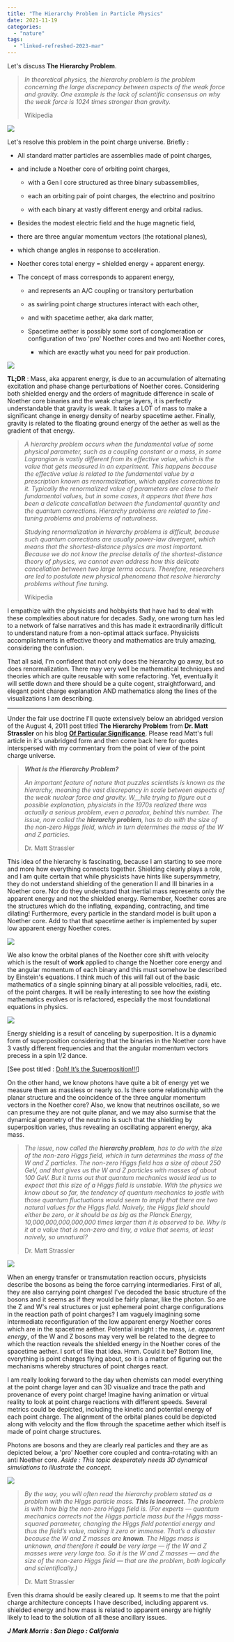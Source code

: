 ```yaml
---
title: "The Hierarchy Problem in Particle Physics"
date: 2021-11-19
categories: 
  - "nature"
tags: 
  - "linked-refreshed-2023-mar"
---
```


Let's discuss **The Hierarchy Problem**.

> _In theoretical physics, the hierarchy problem is the problem concerning the large discrepancy between aspects of the weak force and gravity. One example is the lack of scientific consensus on why the weak force is 1024 times stronger than gravity._
> 
> Wikipedia

![](images/standard-model-update-1.png)

Let's resolve this problem in the point charge universe. Briefly :

- All standard matter particles are assemblies made of point charges,

- and include a Noether core of orbiting point charges,
    - with a Gen I core structured as three binary subassemblies,
    
    - each an orbiting pair of point charges, the electrino and positrino
    
    - with each binary at vastly different energy and orbital radius.

- Besides the modest electric field and the huge magnetic field,

- there are three angular momentum vectors (the rotational planes),

- which change angles in response to acceleration.

- Noether cores total energy = shielded energy + apparent energy.

- The concept of mass corresponds to apparent energy,
    - and represents an A/C coupling or transitory perturbation
    
    - as swirling point charge structures interact with each other,
    
    - and with spacetime aether, aka dark matter,
    
    - Spacetime aether is possibly some sort of conglomeration or configuration of two 'pro' Noether cores and two anti Noether cores,
        - which are exactly what you need for pair production.

![](images/aether.png)

**TL;DR** : Mass, aka apparent energy, is due to an accumulation of alternating excitation and phase change perturbations of Noether cores. Considering both shielded energy and the orders of magnitude difference in scale of Noether core binaries and the weak charge layers, it is perfectly understandable that gravity is weak. It takes a LOT of mass to make a significant change in energy density of nearby spacetime aether. Finally, gravity is related to the floating ground energy of the aether as well as the gradient of that energy.

> _A hierarchy problem occurs when the fundamental value of some physical parameter, such as a coupling constant or a mass, in some Lagrangian is vastly different from its effective value, which is the value that gets measured in an experiment. This happens because the effective value is related to the fundamental value by a prescription known as renormalization, which applies corrections to it. Typically the renormalized value of parameters are close to their fundamental values, but in some cases, it appears that there has been a delicate cancellation between the fundamental quantity and the quantum corrections. Hierarchy problems are related to fine-tuning problems and problems of naturalness._
> 
> _Studying renormalization in hierarchy problems is difficult, because such quantum corrections are usually power-law divergent, which means that the shortest-distance physics are most important. Because we do not know the precise details of the shortest-distance theory of physics, we cannot even address how this delicate cancellation between two large terms occurs. Therefore, researchers are led to postulate new physical phenomena that resolve hierarchy problems without fine tuning._
> 
> Wikipedia

I empathize with the physicists and hobbyists that have had to deal with these complexities about nature for decades. Sadly, one wrong turn has led to a network of false narratives and this has made it extraordinarily difficult to understand nature from a non-optimal attack surface. Physicists accomplishments in effective theory and mathematics are truly amazing, considering the confusion.

That all said, I'm confident that not only does the hierarchy go away, but so does renormalization. There may very well be mathematical techniques and theories which are quite reusable with some refactoring. Yet, eventually it will settle down and there should be a quite cogent, straightforward, and elegant point charge explanation AND mathematics along the lines of the visualizations I am describing.

* * *

Under the fair use doctrine I'll quote extensively below an abridged version of the August 4, 2011 post titled **The Hierarchy Problem** from **Dr. Matt Strassler** on his blog [**Of Particular Significance**](https://profmattstrassler.com/). Please read Matt's full article in it's unabridged form and then come back here for quotes interspersed with my commentary from the point of view of the point charge universe.

> _**What is the Hierarchy Problem?**_
> 
> _An important feature of nature that puzzles scientists is known as the hierarchy, meaning the vast discrepancy in scale between aspects of the weak nuclear force and gravity. W__hile trying to figure out a possible explanation, physicists in the 1970s realized there was actually a serious problem, even a paradox, behind this number. The issue, now called the **hierarchy problem**, has to do with the size of the non-zero Higgs field, which in turn determines the mass of the W and Z particles._
> 
> Dr. Matt Strassler

This idea of the hierarchy is fascinating, because I am starting to see more and more how everything connects together. Shielding clearly plays a role, and I am quite certain that while physicists have hints like supersymmetry, they do not understand shielding of the generation II and III binaries in a Noether core. Nor do they understand that inertial mass represents only the apparent energy and not the shielded energy. Remember, Noether cores are the structures which do the inflating, expanding, contracting, and time dilating! Furthermore, every particle in the standard model is built upon a Noether core. Add to that that spacetime aether is implemented by super low apparent energy Noether cores.

![](images/noether.png)

We also know the orbital planes of the Noether core shift with velocity which is the result of **work** applied to change the Noether core energy and the angular momentum of each binary and this must somehow be described by Einstein's equations. I think much of this will fall out of the basic mathematics of a single spinning binary at all possible velocities, radii, etc. of the point charges. It will be really interesting to see how the existing mathematics evolves or is refactored, especially the most foundational equations in physics.

![](images/noetherzoom.png)

Energy shielding is a result of canceling by superposition. It is a dynamic form of superposition considering that the binaries in the Noether core have 3 vastly different frequencies and that the angular momentum vectors precess in a spin 1/2 dance.

\[See post titled : [Doh! It’s the Superposition!!!](https://johnmarkmorris.com/2022/01/03/doh-its-the-superposition/)\]

On the other hand, we know photons have quite a bit of energy yet we measure them as massless or nearly so. Is there some relationship with the planar structure and the coincidence of the three angular momentum vectors in the Noether core? Also, we know that neutrinos oscillate, so we can presume they are not quite planar, and we may also surmise that the dynamical geometry of the neutrino is such that the shielding by superposition varies, thus revealing an oscillating apparent energy, aka mass.

> _The issue, now called the **hierarchy problem**, has to do with the size of the non-zero Higgs field, which in turn determines the mass of the W and Z particles._ _The non-zero Higgs field has a size of about 250 GeV, and that gives us the W and Z particles with masses of about 100 GeV. But it turns out that quantum mechanics would lead us to expect that this size of a Higgs field is unstable. With the physics we know about so far, the tendency of quantum mechanics to jostle with those quantum fluctuations would seem to imply that there are two natural values for the Higgs field. Naively, the Higgs field should either be zero, or it should be as big as the Planck Energy, 10,000,000,000,000,000 times larger than it is observed to be. Why is it at a value that is non-zero and tiny, a value that seems, at least naively, so unnatural?_
> 
> Dr. Matt Strassler

![](images/architecture.png)

When an energy transfer or transmutation reaction occurs, physicists describe the bosons as being the force carrying intermediaries. First of all, they are also carrying point charges! I've decoded the basic structure of the bosons and it seems as if they would be fairly planar, like the photon. So are the Z and W's real structures or just ephemeral point charge configurations in the reaction path of point charges? I am vaguely imagining some intermediate reconfiguration of the low apparent energy Noether cores which are in the spacetime aether. Potential insight : the mass, _i.e. apparent energy_, of the W and Z bosons may very well be related to the degree to which the reaction reveals the shielded energy in the Noether cores of the spacetime aether. I sort of like that idea. Hmm. Could it be? Bottom line, everything is point charges flying about, so it is a matter of figuring out the mechanisms whereby structures of point charges react.

I am really looking forward to the day when chemists can model everything at the point charge layer and can 3D visualize and trace the path and provenance of every point charge! Imagine having animation or virtual reality to look at point charge reactions with different speeds. Several metrics could be depicted, including the kinetic and potential energy of each point charge. The alignment of the orbital planes could be depicted along with velocity and the flow through the spacetime aether which itself is made of point charge structures.

Photons are bosons and they are clearly real particles and they are as depicted below, a 'pro' Noether core coupled and contra-rotating with an anti Noether core. _Aside : This topic desperately needs 3D dynamical simulations to illustrate the concept._

![](images/photongeometry-1.png)

> _By the way, you will often read the hierarchy problem stated as a problem with the Higgs particle mass._ **_This is incorrect._** _The problem is with how big the non-zero Higgs field is. (For experts — quantum mechanics corrects not the Higgs particle mass but the Higgs mass-squared parameter, changing the Higgs field potential energy and thus the field’s value, making it zero or immense. That’s a disaster because the W and Z masses are_ **_known_**_. The Higgs mass is unknown, and therefore it_ **_could_** _be very large — if the W and Z masses were very large too. So it is the W and Z masses — and the size of the non-zero Higgs field — that are the problem, both logically and scientifically.)_
> 
> Dr. Matt Strassler

Even this drama should be easily cleared up. It seems to me that the point charge architecture concepts I have described, including apparent vs. shielded energy and how mass is related to apparent energy are highly likely to lead to the solution of all these ancillary issues.

**_J Mark Morris : San Diego : California_**
